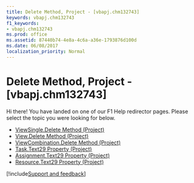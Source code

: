 ```yaml
---
title: Delete Method, Project - [vbapj.chm132743]
keywords: vbapj.chm132743
f1_keywords:
- vbapj.chm132743
ms.prod: office
ms.assetid: 87440b74-4e8a-4c6a-a36e-1793876d100d
ms.date: 06/08/2017
localization_priority: Normal
---
```



# Delete Method, Project - [vbapj.chm132743]

Hi there! You have landed on one of our F1 Help redirector pages. Please select the topic you were looking for below.

- [ViewSingle.Delete Method (Project)](https://msdn.microsoft.com/library/a062d8b9-b68c-deff-9e26-b7f25fa8d829%28Office.15%29.aspx)
- [View.Delete Method (Project)](https://msdn.microsoft.com/library/fe255f80-95cb-2ce7-ef52-510203d41962%28Office.15%29.aspx)
- [ViewCombination.Delete Method (Project)](https://msdn.microsoft.com/library/ae00027a-684a-907f-1555-c128e2b88a23%28Office.15%29.aspx)
- [Task.Text29 Property (Project)](https://msdn.microsoft.com/library/2b42c47e-a943-ff75-c236-3862feba6942%28Office.15%29.aspx)
- [Assignment.Text29 Property (Project)](https://msdn.microsoft.com/library/11cc5c17-92f0-67f4-1f2d-9e3fb96561b1%28Office.15%29.aspx)
- [Resource.Text29 Property (Project)](https://msdn.microsoft.com/library/215e0008-1d4e-0b14-43d5-c71e9afe90ac%28Office.15%29.aspx)

[!include[Support and feedback](~/includes/feedback-boilerplate.md)]